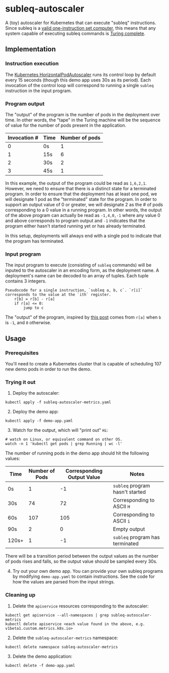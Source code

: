 # subleq-autoscaler

A (toy) autoscaler for Kubernetes that can execute "subleq" instructions.  Since subleq is a [valid one-instruction set computer](https://en.wikipedia.org/wiki/One-instruction_set_computer), this means that any system capable of executing subleq commands is [Turing complete](https://en.wikipedia.org/wiki/Turing_completeness).

## Implementation

### Instruction execution
The [Kubernetes HorizontalPodAutoscaler](https://kubernetes.io/docs/tasks/run-application/horizontal-pod-autoscale/#how-does-a-horizontalpodautoscaler-work) runs its control loop by default every 15 seconds (though this demo app uses 30s as its period). Each invocation of the control loop will correspond to running a single `subleq` instruction in the input program.

### Program output
The "output" of the program is the number of pods in the deployment over time. In other words, the "tape" in the Turing machine will be the sequence of value for the number of pods present in the application.

| Invocation # | Time | Number of pods |
|--------------|------|----------------|
| 0            | 0s   | 1              |
| 1            | 15s  | 6              |
| 2            | 30s  | 2              |
| 3            | 45s  | 1              |

In this example, the output of the program could be read as `1,6,2,1`. However, we need to ensure that there is a distinct state for a terminated program. In order to ensure that the deployment has at least one pod, we will designate 1 pod as the "terminated" state for the program. In order to support an output value of 0 or greater, we will designate 2 as the # of pods corresponding to a 0 value in a running program. In other words, the output of the above program can actually be read as `-1,4,0,-1` where any value 0 and above corresponds to program output and `-1` indicates that the program either hasn't started running yet or has already terminated.

In this setup, deployments will always end with a single pod to indicate that the program has terminated.

### Input program
The input program to execute (consisting of `subleq` commands) will be inputed to the autoscaler in an encoding form, as the deployment name. A deployment's name can be decoded to an array of tuples. Each tuple contains 3 integers.

```
Pseudocode for a single instruction, `subleq a, b, c`. `r[i]` corresponds to the value at the `ith` register.
    r[b] = r[b] - r[a]
    if r[a] <= 0:
        jump to c
```

The "output" of the program, inspired by [this post](https://towardsdatascience.com/excel-fun-bd5a1a8992b8) comes from `r[a]` when `b` is `-1`, and `0` otherwise.

## Usage

### Prerequisites

You'll need to create a Kubernetes cluster that is capable of scheduling 107 new demo pods in order to run the demo.

### Trying it out

1. Deploy the autoscaler:

```
kubectl apply -f subleq-autoscaler-metrics.yaml
```

2. Deploy the demo app:

```
kubectl apply -f demo-app.yaml
```

3. Watch for the output, which will "print out" `Hi`:

```
# watch on Linux, or equivalent command on other OS.
watch -n 1 'kubectl get pods | grep Running | wc -l'
```

The number of running pods in the demo app should hit the following values:

| Time | Number of Pods | Corresponding Output Value | Notes |
|------|----------------|----------------------------|-------|
| 0s | 1 | -1 | `subleq` program hasn't started |
| 30s | 74 | 72 | Corresponding to ASCII `H` |
| 60s | 107 | 105 | Corresponding to ASCII `i` |
| 90s | 2 | 0 | Empty output |
| 120s+ | 1 | -1 | `subleq` program has terminated |

There will be a transition period between the output values as the number of pods rises and falls, so the output value should be sampled every 30s.

4. Try out your own demo app. You can provide your own subleq programs by modifying `demo-app.yaml` to contain instructions. See the code for how the values are parsed from the input strings.

### Cleaning up

1. Delete the `apiservice` resources corresponding to the autoscaler:
```
kubectl get apiservice --all-namespaces | grep subleq-autoscaler-metrics
kubectl delete apiservice <each value found in the above, e.g. v1beta1.custom.metrics.k8s.io>
```

2. Delete the `subleq-autoscaler-metrics` namespace:
```
kubectl delete namespace subleq-autoscaler-metrics
```

3. Delete the demo application:
```
kubectl delete -f demo-app.yaml
```

